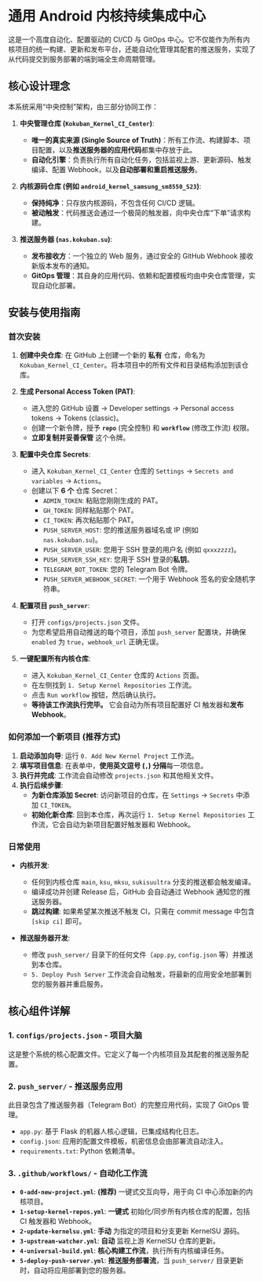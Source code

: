 # 通用 Android 内核持续集成中心

这是一个高度自动化、配置驱动的 CI/CD 与 GitOps 中心。它不仅能作为所有内核项目的统一构建、更新和发布平台，还能自动化管理其配套的推送服务，实现了从代码提交到服务部署的端到端全生命周期管理。

## 核心设计理念

本系统采用“中央控制”架构，由三部分协同工作：

1.  **中央管理仓库 (`Kokuban_Kernel_CI_Center`)**:
    * **唯一的真实来源 (Single Source of Truth)**：所有工作流、构建脚本、项目配置，以及**推送服务器的应用代码**都集中存放于此。
    * **自动化引擎**：负责执行所有自动化任务，包括监视上游、更新源码、触发编译、配置 Webhook，以及**自动部署和重启推送服务**。

2.  **内核源码仓库 (例如 `android_kernel_samsung_sm8550_S23`)**:
    * **保持纯净**：只存放内核源码，不包含任何 CI/CD 逻辑。
    * **被动触发**：代码推送会通过一个极简的触发器，向中央仓库“下单”请求构建。

3.  **推送服务器 (`nas.kokuban.su`)**:
    * **发布接收方**：一个独立的 Web 服务，通过安全的 GitHub Webhook 接收新版本发布的通知。
    * **GitOps 管理**：其自身的应用代码、依赖和配置模板均由中央仓库管理，实现自动化部署。

## 安装与使用指南

### 首次安装

1.  **创建中央仓库**: 在 GitHub 上创建一个新的 **私有** 仓库，命名为 `Kokuban_Kernel_CI_Center`。将本项目中的所有文件和目录结构添加到该仓库。

2.  **生成 Personal Access Token (PAT)**:
    * 进入您的 GitHub 设置 -> Developer settings -> Personal access tokens -> Tokens (classic)。
    * 创建一个新令牌，授予 **`repo`** (完全控制) 和 **`workflow`** (修改工作流) 权限。
    * **立即复制并妥善保管** 这个令牌。

3.  **配置中央仓库 Secrets**:
    * 进入 `Kokuban_Kernel_CI_Center` 仓库的 `Settings` -> `Secrets and variables` -> `Actions`。
    * 创建以下 **6 个** 仓库 Secret：
        * `ADMIN_TOKEN`: 粘贴您刚刚生成的 PAT。
        * `GH_TOKEN`: 同样粘贴那个 PAT。
        * `CI_TOKEN`: 再次粘贴那个 PAT。
        * `PUSH_SERVER_HOST`: 您的推送服务器域名或 IP (例如 `nas.kokuban.su`)。
        * `PUSH_SERVER_USER`: 您用于 SSH 登录的用户名 (例如 `qxxxzzzz`)。
        * `PUSH_SERVER_SSH_KEY`: 您用于 SSH 登录的**私钥**。
        * `TELEGRAM_BOT_TOKEN`: 您的 Telegram Bot 令牌。
        * `PUSH_SERVER_WEBHOOK_SECRET`: 一个用于 Webhook 签名的安全随机字符串。

4.  **配置项目 `push_server`**:
    * 打开 `configs/projects.json` 文件。
    * 为您希望启用自动推送的每个项目，添加 `push_server` 配置块，并确保 `enabled` 为 `true`，`webhook_url` 正确无误。

5.  **一键配置所有内核仓库**:
    * 进入 `Kokuban_Kernel_CI_Center` 仓库的 `Actions` 页面。
    * 在左侧找到 `1. Setup Kernel Repositories` 工作流。
    * 点击 `Run workflow` 按钮，然后确认执行。
    * **等待该工作流执行完毕。** 它会自动为所有项目配置好 CI 触发器和**发布 Webhook**。

### 如何添加一个新项目 (推荐方式)

1.  **启动添加向导**: 运行 `0. Add New Kernel Project` 工作流。
2.  **填写项目信息**: 在表单中，**使用英文逗号 (`,`) 分隔**每一项信息。
3.  **执行并完成**: 工作流会自动修改 `projects.json` 和其他相关文件。
4.  **执行后续步骤**:
    * **为新仓库添加 Secret**: 访问新项目的仓库，在 `Settings` -> `Secrets` 中添加 `CI_TOKEN`。
    * **初始化新仓库**: 回到本仓库，再次运行 `1. Setup Kernel Repositories` 工作流，它会自动为新项目配置好触发器和 Webhook。

### 日常使用

* **内核开发**:
    * 任何到内核仓库 `main`, `ksu`, `mksu`, `sukisuultra` 分支的推送都会触发编译。
    * 编译成功并创建 Release 后，GitHub 会自动通过 Webhook 通知您的推送服务器。
    * **跳过构建**: 如果希望某次推送不触发 CI，只需在 commit message 中包含 `[skip ci]` 即可。

* **推送服务器开发**:
    * 修改 `push_server/` 目录下的任何文件（`app.py`, `config.json` 等）并推送到本仓库。
    * `5. Deploy Push Server` 工作流会自动触发，将最新的应用安全地部署到您的服务器并重启服务。

## 核心组件详解

### 1. `configs/projects.json` - 项目大脑

这是整个系统的核心配置文件。它定义了每一个内核项目及其配套的推送服务配置。

### 2. `push_server/` - 推送服务应用

此目录包含了推送服务器（Telegram Bot）的完整应用代码，实现了 GitOps 管理。

* `app.py`: 基于 Flask 的机器人核心逻辑，已集成结构化日志。
* `config.json`: 应用的配置文件模板，机密信息会由部署流自动注入。
* `requirements.txt`: Python 依赖清单。

### 3. `.github/workflows/` - 自动化工作流

* **`0-add-new-project.yml`**: **(推荐)** 一键式交互向导，用于向 CI 中心添加新的内核项目。
* **`1-setup-kernel-repos.yml`**: **一键式** 初始化/同步所有内核仓库的配置，包括 CI 触发器和 Webhook。
* **`2-update-kernelsu.yml`**: **手动** 为指定的项目和分支更新 KernelSU 源码。
* **`3-upstream-watcher.yml`**: **自动** 监视上游 KernelSU 仓库的更新。
* **`4-universal-build.yml`**: **核心构建工作流**，执行所有内核编译任务。
* **`5-deploy-push-server.yml`**: **推送服务部署流**，当 `push_server/` 目录更新时，自动将应用部署到您的服务器。
